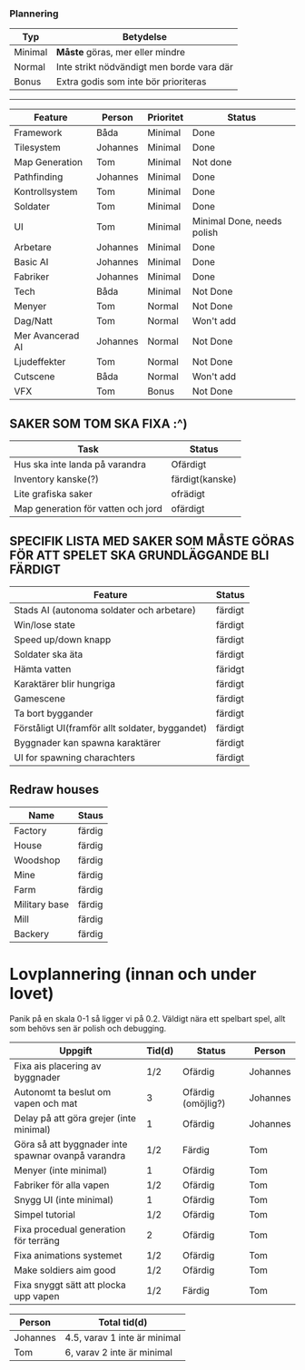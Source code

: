 ### Plannering

Typ | Betydelse
---|---
Minimal | **Måste** göras, mer eller mindre
Normal  | Inte strikt nödvändigt men borde vara där
Bonus   | Extra godis som inte bör prioriteras

---

Feature | Person | Prioritet | Status
--------|-------|-------------|------
Framework | Båda | Minimal | Done
Tilesystem | Johannes | Minimal | Done
Map Generation | Tom | Minimal | Not done
Pathfinding | Johannes | Minimal | Done
Kontrollsystem | Tom | Minimal | Done
Soldater | Tom | Minimal | Done
UI | Tom | Minimal | Minimal Done, needs polish
Arbetare | Johannes | Minimal | Done
Basic AI | Johannes | Minimal | Done
Fabriker | Johannes | Minimal | Done
Tech | Båda | Minimal | Not Done
Menyer | Tom | Normal | Not Done
Dag/Natt | Tom | Normal | Won't add
Mer Avancerad AI | Johannes | Normal| Not Done
Ljudeffekter | Tom | Normal | Not Done
Cutscene | Båda | Normal | Won't add
VFX | Tom | Bonus | Not Done

## SAKER SOM TOM SKA FIXA :^)

Task | Status
-----|-------
Hus ska inte landa på varandra | Ofärdigt
Inventory kanske(?) | färdigt(kanske)
Lite grafiska saker | ofrädigt
Map generation för vatten och jord | ofärdigt

## SPECIFIK LISTA MED SAKER SOM MÅSTE GÖRAS FÖR ATT SPELET SKA GRUNDLÄGGANDE BLI FÄRDIGT 

Feature| Status
-------|-------
Stads AI (autonoma soldater och arbetare) | färdigt
Win/lose state | färdigt
Speed up/down knapp | färdigt
Soldater ska äta | färdigt
Hämta vatten | färidgt
Karaktärer blir hungriga | färdigt
Gamescene | färdigt
Ta bort byggander | färdigt
Förståligt UI(framför allt soldater, byggandet) | färdigt
Byggnader kan spawna karaktärer | färdigt
UI for spawning charachters | färdigt

## Redraw houses

Name | Staus
-----|------
Factory | färdig
House | färdig
Woodshop | färdig
Mine | färdig
Farm | färdig
Military base | färdig
Mill | färdig
Backery | färdig

# Lovplannering (innan och under lovet)

Panik på en skala 0-1 så ligger vi på 0.2. Väldigt nära ett spelbart spel, allt som behövs sen är polish och debugging. 

Uppgift | Tid(d) | Status | Person
--------|-----|--------|-------
Fixa ais placering av byggnader| 1/2 | Ofärdig | Johannes
Autonomt ta beslut om vapen och mat | 3 | Ofärdig (omöjlig?) | Johannes
Delay på att göra grejer (inte minimal) | 1 | Ofärdig | Johannes
Göra så att byggnader inte spawnar ovanpå varandra | 1/2 | Färdig | Tom
Menyer (inte minimal) | 1 | Ofärdig | Tom
Fabriker för alla vapen | 1/2 | Ofärdig | Tom
Snygg UI (inte minimal) | 1 | Ofärdig | Tom
Simpel tutorial | 1/2 | Ofärdig | Tom
Fixa procedual generation för terräng | 2 | Ofärdig | Tom
Fixa animations systemet | 1/2 | Ofärdig | Tom
Make soldiers aim good | 1/2 | Ofärdig | Tom
Fixa snyggt sätt att plocka upp vapen | 1/2 | Färdig | Tom

Person | Total tid(d)
-------|-------------
Johannes | 4.5, varav 1 inte är minimal
Tom | 6, varav 2 inte är minimal



